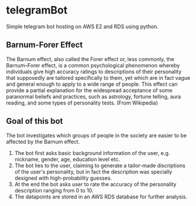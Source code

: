# telegramBot

Simple telegram bot hosting on AWS E2 and RDS using python.

## Barnum-Forer Effect
The Barnum effect, also called the Forer effect or, less commonly, the Barnum–Forer effect, is a common psychological phenomenon whereby individuals give high accuracy ratings to descriptions of their personality that supposedly are tailored specifically to them, yet which are in fact vague and general enough to apply to a wide range of people. This effect can provide a partial explanation for the widespread acceptance of some paranormal beliefs and practices, such as astrology, fortune telling, aura reading, and some types of personality tests. (From Wikipedia)

## Goal of this bot
The bot investigates which groups of people in the society are easier to be affected by the Barnum effect.

1. The bot first asks basic background information of the user, e.g. nickname, gender, age, education level etc.
2. The bot lies to the user, claiming to generate a tailor-made discriptions of the user's personality, but in fact the description was specially designed with high-probability guesses.
3. At the end the bot asks user to rate the accuracy of the personality description ranging from 0 to 10.
4. The datapoints are stored in an AWS RDS database for further analysis.
